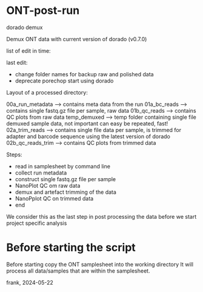 # ONT-post-run
dorado demux

Demux ONT data with current version of dorado (v0.7.0)

list of edit in time:

last edit:
- change folder names for backup raw and polished data
- deprecate porechop start using dorado

Layout of a processed directory:

00a_run_metadata    --> contains meta data from the run
01a_bc_reads        --> contains single fastq.gz file per sample, raw data 
01b_qc_reads        --> contains QC plots from raw data
temp_demuxed        --> temp folder containing single file demuxed sample data, not important can easy be repeated, fast!
02a_trim_reads      --> contains single file data per sample, is trimmed for adapter and barcode sequence using the latest version of dorado
02b_qc_reads_trim   --> contains QC plots from trimmed data

Steps:
- read in samplesheet by command line
- collect run metadata
- construct single fastq.gz file per sample
- NanoPlot QC om raw data
- demux and artefact trimming of the data
- NanoPplot QC on trimmed data
- end

We consider this as the last step in post processing the data before we start project specific analysis

# Before starting the script
Before starting copy the ONT samplesheet into the working directory
It will process all data/samples that are within the samplesheet.

frank, 2024-05-22





